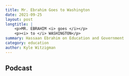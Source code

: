 ```yaml
---
title: Mr. Ebrahim Goes to Washington
date: 2021-09-25
layout: post
longtitle: |
    <p>MR. EBRAHIM <i> goes </i></p>
    <p><i> to </i> WASHINGTON</p>
summary: Hassaan Ebrahim on Education and Government
category: education
author: Kyle Witzigman
---
```


## Podcast
<div id="buzzsprout-player-9743345"></div><script src="https://www.buzzsprout.com/1795888/9743345-9-mr-ebrahim-goes-to-washington.js?container_id=buzzsprout-player-9743345&player=small" type="text/javascript" charset="utf-8"></script>
